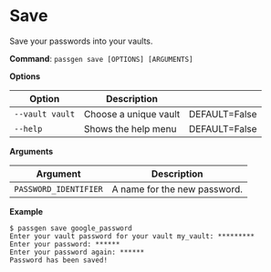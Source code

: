 # Save

<p>Save your passwords into your vaults.</p>

**Command**: `passgen save [OPTIONS] [ARGUMENTS]`

**Options**

| Option          | Description           |               |
| --------------- | --------------------- | ------------- |
| `--vault vault` | Choose a unique vault | DEFAULT=False |
| `--help`        | Shows the help menu   | DEFAULT=False |

**Arguments**

| Argument              | Description                  |
| --------------------- | ---------------------------- |
| `PASSWORD_IDENTIFIER` | A name for the new password. |

**Example**

```
$ passgen save google_password
Enter your vault password for your vault my_vault: *********
Enter your password: ******
Enter your password again: ******
Password has been saved!
```
